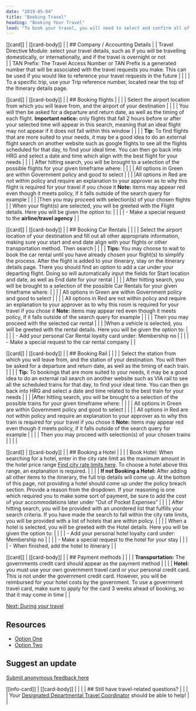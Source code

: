 ```yaml
---
date: "2019-05-04"
title: "Booking Travel"
heading: "Booking Your Travel"
lead: "To book your travel, you will need to select and confirm all of your travel requirements, including the hotel you will be staying at, and your transportation method(s) needed for your trip."
---
```


<div class="content-left col-xs-12 col-sm-12 col-md-8">

[[card]]
| [[card-body]]
| | ## Company / Accounting Details
| | Travel Directive Module: select your travel details, such as if you will be travelling domestically, or internationally, and if the travel is overnight or not  
| | TAN Prefix: The Travel Access Number or TAN Prefix is a generated number that will be associated with the travel requests you make. This can be used if you would like to reference your travel requests in the future
| | 
| | To a specific trip, use your Trip reference number, located near the top of the Itinerary details page.

[[card]]
| [[card-body]]
| | ## Booking flights
| |
| | Select the airport location from which you will leave from, and the airport of your destination
| |
| | You will then be asked for a departure and return date, as well as the timing of each flight. **Important notice:** only flights that fall 2 hours before or after your selected time will appear in this search, meaning that an ideal flight may not appear if it does not fall within this window
| |
| | **Tip:** To find flights that are more suited to your needs, it may be a good idea to do an external flight search on another website such as google flights to see all the flights scheduled for that day, to find your ideal time. You can then go back into HRG and select a date and time which align with the best flight for your needs
| |
| | After hitting search, you will be brought to a selection of the possible flights for your given timeframe where:
| |
| | All options in Green are within Government policy and good to select
| |
| |All options in Red are not within policy and require an explanation to your approver as to why this flight is required for your travel if you chose it **Note:** items may appear red even though it meets policy, if it falls outside of the search query for example
| |
| |Then you may proceed with selection(s) of your chosen flights
| | When your flight(s) are selected, you will be greeted with the Flight details. Here you will be given the option to:
| |
| | - Make a special request to the **airline/travel agency** 
| |

[[card]]
| [[card-body]]
| | ## Booking Car Rentals
| |
| | Select the airport location of your destination and fill out all other appropriate information, making sure your start and end date align with your flights or other transportation method. Then search
| |
| | **Tips:** You may choose to wait to book the car rental until you have already chosen your flight(s) to simplify the process. After the flight is added to your itinerary, stay on the itinerary details page. There you should find an option to add a car under your departing flight. Doing so will automatically input the fields for Start location and date, as well as End date for your rental
| |
| | After hitting search, you will be brought to a selection of the possible Car Rentals for your given timeframe where:
| |
| | All options in Green are within Government policy and good to select
| |
| | All options in Red are not within policy and require an explanation to your approver as to why this room is required for your travel if you chose it **Note:** items may appear red even though it meets policy, if it falls outside of the search query for example
| |
| | Then you may proceed with the selected car rental
| |
| |When a vehicle is selected, you will be greeted with the rental details. Here you will be given the option to:
| |
| | - Add your personal Car Rental loyalty card under: Membership no
| |
| | - Make a special request to the car rental company
| |

[[card]]
| [[card-body]]
| | ## Booking Rail
| |
| | Select the station from which you will leave from, and the station of your destination. You will then be asked for a departure and return date, as well as the timing of each train.
| |
| | **Tip:** To bookings that are more suited to your needs, it may be a good idea to do an external rail search on another website such as VIA rail to see all the scheduled trains for that day, to find your ideal time. You can then go back into HRG and select a date and time related to the best train for your needs
| |
| |After hitting search, you will be brought to a selection of the possible trains for your given timeframe where:
| |
| | All options in Green are within Government policy and good to select
| |
| | All options in Red are not within policy and require an explanation to your approver as to why this train is required for your travel if you chose it **Note:** items may appear red even though it meets policy, if it falls outside of the search query for example
| |
| | Then you may proceed with selection(s) of your chosen trains
| |
| |

[[card]]
| [[card-body]]
| | ##  Booking a Hotel
| |
| | Book Hotel: When searching for a hotel, enter in the city rate limit as the maximum amount in the hotel price range [Find city rate limits here](/en/rates). To choose a hotel above this range, an explanation is required.
| |
| | **If not Booking a Hotel:** After adding all other items to the itinerary, the full trip details will come up. At the bottom of this page, not providing a hotel should come up under the policy breach section. Provide a reason from the dropdown. If your reasoning is one which required you to make some sort of payment, be sure to add the cost of your accommodations later under “Out of Pocket Expenses”
| |
| | After hitting search, you will be provided with an unordered list that fulfills your search criteria. If you have made the search to fall within the city rate limits, you will be provided with a list of hotels that are within policy.
| |
| | When a hotel is selected, you will be greeted with the Hotel details. Here you will be given the option to:
| |
| | - Add your personal hotel loyalty card under: Membership no
| |
| | - Make a special request to the hotel for your stay
| |
| | - When finished, add the hotel to itinerary
| |

[[card]]
| [[card-body]]
| | ## Payment methods
| |
| | **Transportation:** The governments credit card should appear as the payment method
| |
| | **Hotel:** you must use your own government travel card or your personal credit card. This is not under the government credit card. However, you will be reimbursed for your hotel costs by the government. To use a government travel card, make sure to apply for the card 3 weeks ahead of booking, so that it may come in time
| |

[Next: During your travel](/en/during)

</div>

<div class="content-right col-xs-6 col-md-4" id="sidebar">

## Resources
* [Option One](/)
* [Option Two](/)

## Suggest an update
[Submit anonymous feedback here](https://docs.google.com/forms/d/e/1FAIpQLSf9y3VY3ADLpQ4kQLGvOo4cIdEEi5Hs3en-0lWRc4wQeTRheg/viewform)

[[info-card]]
| [[card-body]]
| |
| | ## Still have travel-related questions?
| |
| | Your [Designated Departmental Travel Coordinator](https://www.tbs-sct.gc.ca/ap/list-liste/dtc-cmv-eng.asp) should be able to help!
| |

</div>